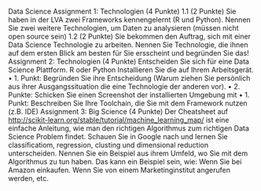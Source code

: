 Data	Science
Assignment	1: Technologien (4	Punkte)
1.1	(2 Punkte)
Sie haben in der LVA zwei Frameworks kennengelernt (R und Python). Nennen Sie zwei weitere
Technologien, um Daten zu analysieren (müssen nicht open source sein)
1.2 (2 Punkte)
Sie bekommen den Auftrag, sich mit einer Data Science Technologie zu arbeiten. Nennen Sie
Technologie, die ihnen auf dem ersten Blick am besten für Sie ersscheint und begründen Sie das!
Assignment	2: Technologien (4	Punkte)
Entscheiden Sie sich für eine Data Science Plattform. R oder Python
Installieren Sie die auf Ihrem Arbeitsgerät.
• 1. Punkt: Begründen Sie ihre Entscheidung (Warum ziehen Sie persönlich aus ihrer
Ausgangssituation die eine Technologie der anderen vor).
• 2. Punkte: Schicken Sie einen Screenshot der installierten Umgebung mit
• 1. Punkt: Beschreiben Sie Ihre Toolchain, die Sie mit dem Framework nutzen (z.B. IDE)
Assignment	3: Big	Science (4 Punkte)
Der Cheatsheet auf http://scikit-learn.org/stable/tutorial/machine_learning_map/ ist eine einfache
Anleitung, wie man den richtigen Algorithmus zum richtigen Data Science Problem findet.
Schauen Sie in Google nach und lernen Sie classificatiom, regression, clusting und dimensional
reduction unterscheiden.
Nennen Sie ein Beispiel aus ihrem Umfeld, wo Sie mit dem Algorithmus zu tun haben. Das kann ein
Beispiel sein, wie: Wenn Sie bei Amazon einkaufen. Wenn Sie von einem Marketinginstitut angerufen
werden, etc. 
